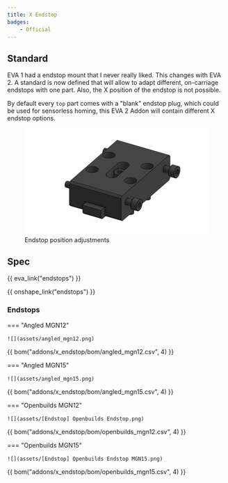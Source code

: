 ```yaml
---
title: X Endstop
badges:
    - Official
---
```


## Standard

EVA 1 had a endstop mount that I never really liked. This changes with EVA 2. A standard is now defined that will allow to adapt different, on-carriage endstops with one part. Also, the X position of the endstop is not possible.

By default every `top` part comes with a "blank" endstop plug, which could be used for sensorless homing, this EVA 2 Addon will contain different X endstop options.

<figure>
  <img src="assets/x_endstop.gif" width="640" />
  <figcaption>Endstop position adjustments</figcaption>
</figure>

## Spec

{{ eva_link("endstops") }}

{{ onshape_link("endstops") }}

### Endstops

=== "Angled MGN12"

    ![](assets/angled_mgn12.png)

{{ bom("addons/x_endstop/bom/angled_mgn12.csv", 4) }}

=== "Angled MGN15"

    ![](assets/angled_mgn15.png)

{{ bom("addons/x_endstop/bom/angled_mgn15.csv", 4) }}

=== "Openbuilds MGN12"

    ![](assets/[Endstop] Openbuilds Endstop.png)

{{ bom("addons/x_endstop/bom/openbuilds_mgn12.csv", 4) }}

=== "Openbuilds MGN15"

    ![](assets/[Endstop] Openbuilds Endstop MGN15.png)

{{ bom("addons/x_endstop/bom/openbuilds_mgn15.csv", 4) }}
